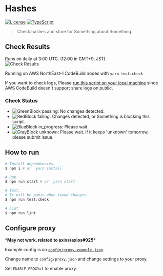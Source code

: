 # Hashes
[![License](https://img.shields.io/github/license/shinycolors/hashes.svg?style=flat-square)](https://github.com/shinycolors/hashes)
[![TypeScript](https://img.shields.io/badge/TypeScript-v2.8-blue.svg?style=flat-square)](https://www.typescriptlang.org/)

> Check hashes and store for Something about Something.

## Check Results
Runs on daily at 3:00 UTC. (12:00 in GMT+9, JST) <br>
![Check Results](https://codebuild.ap-northeast-1.amazonaws.com/badges?uuid=eyJlbmNyeXB0ZWREYXRhIjoiWWp0WURSUVVIYVNVR0FXTFVDUVE3a1cxdEZRakgvemsvRE55WkpCYXErTDUvUFU0VGR5TGFYK3VOSlltN1FCZXB2b2hZNTIvMDc0aXlQSXJpVSszL3dVPSIsIml2UGFyYW1ldGVyU3BlYyI6ImVmY1RIK1V2aHpLN2sxZzAiLCJtYXRlcmlhbFNldFNlcmlhbCI6MX0%3D&branch=master)

Running on AWS NorthEast-1 CodeBuild nodes with `yarn test:check`

If you want to check logs, Please [run this script on your local machine](#how-to-run) since AWS CodeBuild doesn't support share logs on public.

### Check Status
 - ![GreenBlock](https://placehold.it/15/95ff15/000000?text=+) passing: No changes detected.
 - ![RedBlock](https://placehold.it/15/f03c15/000000?text=+) failing: Changes detected, or Something is blocking this script.
 - ![BlueBlock](https://placehold.it/15/1589F0/000000?text=+) in_progress: Please wait.
 - ![GrayBlock](https://placehold.it/15/808080/000000?text=+) unknown: Please wait. if it keeps 'unknown' tomorrow, please submit issue.

## How to run
```bash
# Install dependencies.
$ npm i # or `yarn install`

# Run.
$ npm run start # or `yarn start`

# Test.
# It will be panic when found changes.
$ npm run test:check

# Lint
$ npm run lint
```

## Configure proxy
\***May not work. related to axios/axios#925**\*

Example config is on [`config/proxy.example.json`](./config/proxy.example.json).

Change name to `config/proxy.json` and change settings to your proxy.

Set `ENABLE_PROXY=1` to enable proxy.

